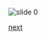 ![slide 0   ](https://dl.dropboxusercontent.com/u/2977490/presentations/cookbook/img0.jpg)

[next](01.md)